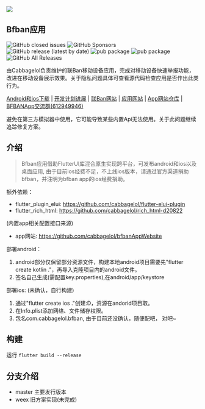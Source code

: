 ![](https://bfban-app.cabbagelol.net/images/github.logo.jpg)

## Bfban应用

![GitHub closed issues](https://img.shields.io/github/issues-closed/cabbagelol/bfbanApp)
![GitHub Sponsors](https://img.shields.io/github/sponsors/cabbagelol)
![GitHub release (latest by date)](https://img.shields.io/github/v/release/cabbagelol/bfbanApp)
![pub package](https://img.shields.io/badge/ios-no-green)
![pub package](https://img.shields.io/badge/android-yes-green)
![GitHub All Releases](https://img.shields.io/github/downloads/cabbagelol/bfbanApp/total)

由Cabbagelol负责维护的联Ban移动设备应用，完成对移动设备快速举报功能，改进在移动设备展示效果。关于隐私问题具体可查看源代码检查应用是否作出此类行为。

[Android和ios下载](https://github.com/cabbagelol/bfbanApp/releases)
| [开发计划进展](https://trello.com/b/ZECQnnEz/bfban-app) |
[联Ban网站](https://bfban.com) |
[应用网站](http://bfban-app.cabbagelol.net) |
[App网站仓库](https://github.com/cabbagelol/bfbanAppWebsite) |
[BFBANApp交流群(612949946)](https://jq.qq.com/?_wv=1027&k=kXr9z9FE)

避免在第三方模拟器中使用，它可能导致某些内置Api无法使用。关于此问题继续追踪修复方案。


## 介绍

> Bfban应用借助FlutterUI库混合原生实现跨平台，可发布android和ios以及桌面应用, 由于目前ios经费不足，不上线ios版本，请通过官方渠道捐助bfban，并注明为bfban app的ios经费捐助。

额外依赖：

- flutter_plugin_elui: https://github.com/cabbagelol/flutter-elui-plugin
- flutter_rich_html: https://github.com/cabbagelol/rich_html-d20822

(内置app相关配置接口来源)
- app网站: https://github.com/cabbagelol/bfbanAppWebsite

 部署android：
1. android部分仅保留部分资源文件，构建本地android项目需要先"flutter create
   kotlin ."，再导入克隆项目内的android文件。
2. 签名自己生成(需配置key.properties),在android/app/keystore

部署ios: (未确认，自行构建)
1. 通过"flutter create ios ."创建:D，资源在andorid项目取。
2. 在Info.plist添加网络、文件储存权限。
3. 包名com.cabbagelol.bfban, 由于目前还没确认，随便配吧， 对吧~


## 构建

运行
`
   flutter build --release
`


## 分支介绍

- master 主要发行版本
- weex 旧方案实现(未完成)

